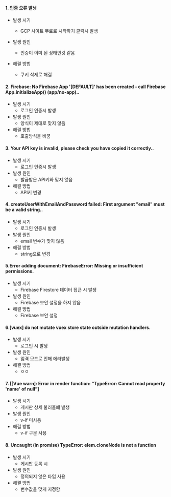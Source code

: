 #### 1. 인증 오류 발생

- 발생 시기
  - GCP 사이트 무료로 시작하기 클릭시 발생

- 발생 원인
  - 인증이 이미 된 상태인것 같음
- 해결 방법
  - 쿠키 삭제로 해결



#### 2. Firebase: No Firebase App '[DEFAULT]' has been created - call Firebase App.initializeApp() (app/no-app)..

- 발생 시기
  - 로그인 인증시 발생
- 발생 원인
  - 양식이 제대로 맞지 않음
- 해결 방법
  - 호출방식을 바꿈



#### 3. Your API key is invalid, please check you have copied it correctly..

- 발생 시기
  - 로그인 인증시 발생
- 발생 원인
  - 발급받은 API키와 맞지 않음
- 해결 방법
  - API키 변경



#### 4. createUserWithEmailAndPassword failed: First argument "email" must be a valid string..

- 발생 시기
  - 로그인 인증시 발생
- 발생 원인
  - email 변수가 맞지 않음
- 해결 방법
  - string으로 변경



#### 5.Error adding document:  FirebaseError: Missing or insufficient permissions.

- 발생 시기
  - Firebase Firestore 데이터 접근 시 발생
- 발생 원인
  - Firebase 보안 설정을 하지 않음
- 해결 방법
  - Firebase 보안 설정



#### 6.[vuex] do not mutate vuex store state outside mutation handlers.

- 발생 시기
  - 로그인 시 발생
- 발생 원인
  - 엄격 모드로 인해 에러발생
- 해결 방법
  - ㅇㅇ



#### 7. [[Vue warn\]: Error in render function: “TypeError: Cannot read property 'name' of null”]

- 발생 시기
  - 게시판 상세 불러올떄 발생
- 발생 원인
  - v-if 미사용
- 해결 방법
  - v-if 구문 사용



#### 8. Uncaught (in promise) TypeError: elem.cloneNode is not a function

- 발생 시기
  - 게시판 등록 시
- 발생 원인
  - 정의되지 않은 타입 사용
- 해결 방법
  - 변수값을 맞게 지정함